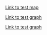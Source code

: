 [Link to test map](https://github.com/ginsstaahh/agni/blob/main/docs/wildfires_map_with_timeline.html)

[Link to test graph](https://github.com/ginsstaahh/agni/blob/main/docs/wildfires_canada.html)

[Link to test graph](https://github.com/ginsstaahh/agni/blob/main/docs/wildfires_by_province_since_2010.html)